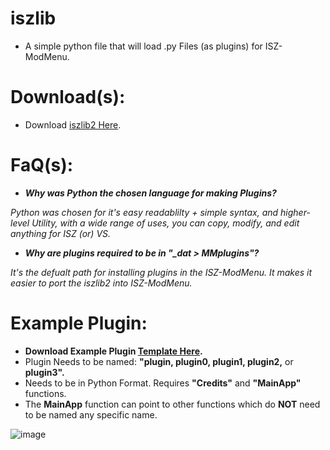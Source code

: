 # iszlib
- A simple python file that will load .py Files (as plugins) for ISZ-ModMenu.

# Download(s):
- Download [iszlib2 Here](https://github.com/Cracko298/iszlib/releases/download/v1.0.0/iszlib2.exe).

# FaQ(s):
- ***Why was Python the chosen language for making Plugins?***

*Python was chosen for it's easy readablilty + simple syntax, and higher-level Utility, with a wide range of uses, you can copy, modify, and edit anything for ISZ (or) VS.*

- ***Why are plugins required to be in "_dat > MMplugins"?***

*It's the defualt path for installing plugins in the ISZ-ModMenu. It makes it easier to port the iszlib2 into ISZ-ModMenu.*


# Example Plugin:
- **Download Example Plugin [Template Here](https://github.com/Cracko298/iszlib/releases/download/v1.0.0/pluginTemplate.py).**
- Plugin Needs to be named: **"plugin, plugin0, plugin1, plugin2,** or **plugin3".**
- Needs to be in Python Format. Requires **"Credits"** and **"MainApp"** functions.
- The **MainApp** function can point to other functions which do **NOT** need to be named any specific name.

![image](https://github.com/Cracko298/iszlib/assets/78656905/c642b8f4-e1cd-461f-9530-55b104c4e8df)

